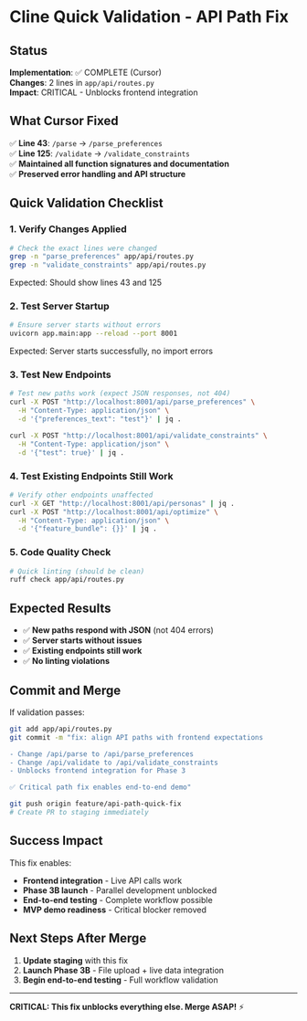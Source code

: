 # Cline Quick Validation - API Path Fix

## Status
**Implementation**: ✅ COMPLETE (Cursor)  
**Changes**: 2 lines in `app/api/routes.py`  
**Impact**: CRITICAL - Unblocks frontend integration

## What Cursor Fixed
✅ **Line 43**: `/parse` → `/parse_preferences`  
✅ **Line 125**: `/validate` → `/validate_constraints`  
✅ **Maintained all function signatures and documentation**  
✅ **Preserved error handling and API structure**

## Quick Validation Checklist

### 1. Verify Changes Applied
```bash
# Check the exact lines were changed
grep -n "parse_preferences" app/api/routes.py
grep -n "validate_constraints" app/api/routes.py
```
Expected: Should show lines 43 and 125

### 2. Test Server Startup
```bash
# Ensure server starts without errors
uvicorn app.main:app --reload --port 8001
```
Expected: Server starts successfully, no import errors

### 3. Test New Endpoints
```bash
# Test new paths work (expect JSON responses, not 404)
curl -X POST "http://localhost:8001/api/parse_preferences" \
  -H "Content-Type: application/json" \
  -d '{"preferences_text": "test"}' | jq .

curl -X POST "http://localhost:8001/api/validate_constraints" \
  -H "Content-Type: application/json" \
  -d '{"test": true}' | jq .
```

### 4. Test Existing Endpoints Still Work
```bash
# Verify other endpoints unaffected
curl -X GET "http://localhost:8001/api/personas" | jq .
curl -X POST "http://localhost:8001/api/optimize" \
  -H "Content-Type: application/json" \
  -d '{"feature_bundle": {}}' | jq .
```

### 5. Code Quality Check
```bash
# Quick linting (should be clean)
ruff check app/api/routes.py
```

## Expected Results
- ✅ **New paths respond with JSON** (not 404 errors)
- ✅ **Server starts without issues**
- ✅ **Existing endpoints still work**
- ✅ **No linting violations**

## Commit and Merge
If validation passes:

```bash
git add app/api/routes.py
git commit -m "fix: align API paths with frontend expectations

- Change /api/parse to /api/parse_preferences  
- Change /api/validate to /api/validate_constraints
- Unblocks frontend integration for Phase 3

✅ Critical path fix enables end-to-end demo"

git push origin feature/api-path-quick-fix
# Create PR to staging immediately
```

## Success Impact
This fix enables:
- **Frontend integration** - Live API calls work
- **Phase 3B launch** - Parallel development unblocked  
- **End-to-end testing** - Complete workflow possible
- **MVP demo readiness** - Critical blocker removed

## Next Steps After Merge
1. **Update staging** with this fix
2. **Launch Phase 3B** - File upload + live data integration
3. **Begin end-to-end testing** - Full workflow validation

---
**CRITICAL: This fix unblocks everything else. Merge ASAP!** ⚡